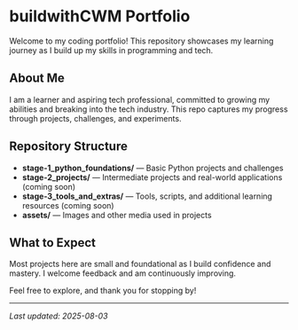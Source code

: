 # buildwithCWM Portfolio

Welcome to my coding portfolio! This repository showcases my learning journey as I build up my skills in programming and tech.

## About Me

I am a learner and aspiring tech professional, committed to growing my abilities and breaking into the tech industry. This repo captures my progress through projects, challenges, and experiments.

## Repository Structure

- **stage-1_python_foundations/** — Basic Python projects and challenges  
- **stage-2_projects/** — Intermediate projects and real-world applications (coming soon)  
- **stage-3_tools_and_extras/** — Tools, scripts, and additional learning resources (coming soon)  
- **assets/** — Images and other media used in projects

## What to Expect

Most projects here are small and foundational as I build confidence and mastery. I welcome feedback and am continuously improving.

Feel free to explore, and thank you for stopping by!

---

*Last updated: 2025-08-03*  
